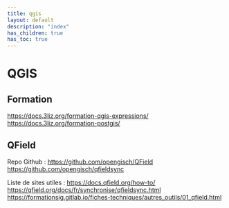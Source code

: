 ```yaml
---
title: qgis
layout: default
description: "index"
has_children: true
has_toc: true
---
```



# QGIS

## Formation

https://docs.3liz.org/formation-qgis-expressions/
https://docs.3liz.org/formation-postgis/


## QField

Repo Github :
https://github.com/opengisch/QField
https://github.com/opengisch/qfieldsync

Liste de sites utiles :
https://docs.qfield.org/how-to/
https://qfield.org/docs/fr/synchronise/qfieldsync.html
https://formationsig.gitlab.io/fiches-techniques/autres_outils/01_qfield.html